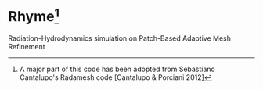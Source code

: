 # Rhyme[^1]
Radiation-Hydrodynamics simulation on Patch-Based Adaptive Mesh Refinement

[^1]: A major part of this code has been adopted from Sebastiano Cantalupo's
 Radamesh code [Cantalupo & Porciani 2012]
